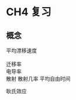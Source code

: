 # CH4 复习


## 概念
平均漂移速度                                            <br>  
迁移率                                                  <br>
电导率                                                  <br>
散射
散射几率
平均自由时间

耿氏效应                                                <br>

